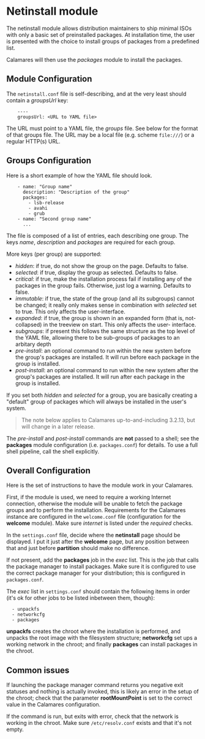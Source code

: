 # Netinstall module

The netinstall module allows distribution maintainers to ship minimal ISOs with
only a basic set of preinstalled packages. At installation time, the user is
presented with the choice to install groups of packages from a predefined list.

Calamares will then use the *packages* module to install the packages.


## Module Configuration

The `netinstall.conf` file is self-describing, and at the very
least should contain a *groupsUrl* key:

```
    ----
    groupsUrl: <URL to YAML file>
```

The URL must point to a YAML file, the *groups* file. See below for
the format of that groups file. The URL may be a local file (e.g.
scheme `file:///`) or a regular HTTP(s) URL.


## Groups Configuration

Here is a short example of how the YAML file should look.

```
    - name: "Group name"
      description: "Description of the group"
      packages:
        - lsb-release
        - avahi
        - grub
    - name: "Second group name"
      ...
```


The file is composed of a list of entries, each describing one group. The
keys *name*, *description* and *packages* are required for each group.

More keys (per group) are supported:

 - *hidden*: if true, do not show the group on the page. Defaults to false.
 - *selected*: if true, display the group as selected. Defaults to false.
 - *critical*: if true, make the installation process fail if installing
   any of the packages in the group fails. Otherwise, just log a warning.
   Defaults to false.
 - *immutable*: if true, the state of the group (and all its subgroups)
   cannot be changed; it really only makes sense in combination
   with *selected* set to true. This only affects the user-interface.
 - *expanded*: if true, the group is shown in an expanded form (that is,
   not-collapsed) in the treeview on start. This only affects the user-
   interface.
 - *subgroups*: if present this follows the same structure as the top level
   of the YAML file, allowing there to be sub-groups of packages to an
   arbitary depth
 - *pre-install*: an optional command to run within the new system before
   the group's packages are installed. It will run before each package in
   the group is installed.
 - *post-install*: an optional command to run within the new system after
   the group's packages are installed. It will run after each package in
   the group is installed.

If you set both *hidden* and *selected* for a group, you are basically creating
a "default" group of packages which will always be installed in the user's
system.

> The note below applies to Calamares up-to-and-including 3.2.13, but will
> change in a later release.

The *pre-install* and *post-install* commands are **not** passed to
a shell; see the **packages** module configuration (i.e. `packages.conf`)
for details. To use a full shell pipeline, call the shell explicitly.



## Overall Configuration

Here is the set of instructions to have the module work in your Calamares.

First, if the module is used, we need to require a working Internet connection,
otherwise the module will be unable to fetch the package groups and to perform
the installation. Requirements for the Calamares instance are configured in the
`welcome.conf` file (configuration for the **welcome** module). Make sure
*internet* is listed under the *required* checks.

In the `settings.conf` file, decide where the **netinstall** page should be
displayed. I put it just after the **welcome** page, but any position between
that and just before **partition** should make no difference.

If not present, add the **packages** job in the *exec* list. This is the job
that calls the package manager to install packages. Make sure it is configured
to use the correct package manager for your distribution; this is configured in
`packages.conf`.

The *exec* list in `settings.conf` should contain the following items in
order (it's ok for other jobs to be listed inbetween them, though):

```
  - unpackfs
  - networkcfg
  - packages
```

**unpackfs** creates the chroot where the installation is performed, and unpacks
the root image with the filesystem structure; **networkcfg** set ups a working
network in the chroot; and finally **packages** can install packages in the
chroot.

## Common issues

If launching the package manager command returns you negative exit statuses and
nothing is actually invoked, this is likely an error in the setup of the chroot;
check that the parameter **rootMountPoint** is set to the correct value in the
Calamares configuration.

If the command is run, but exits with error, check that the network is
working in the chroot. Make sure `/etc/resolv.conf` exists and that
it's not empty.
